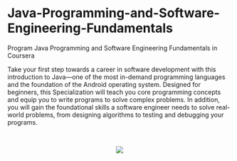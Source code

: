 # Java-Programming-and-Software-Engineering-Fundamentals
Program Java Programming and Software Engineering Fundamentals in Coursera

Take your first step towards a career in software development with this introduction to Java—one 
of the most in-demand programming languages and the foundation of the Android operating system. 
Designed for beginners, this Specialization will teach you core programming concepts and equip you to write programs to solve complex problems. 
In addition, you will gain the foundational skills a software engineer needs to solve real-world problems, 
from designing algorithms to testing and debugging your programs.

<br>

<p align="center">
<img src="https://user-images.githubusercontent.com/47467891/155602701-2c6b1a5f-da33-4468-8882-20a2ef1f58da.jpg">
</p>
